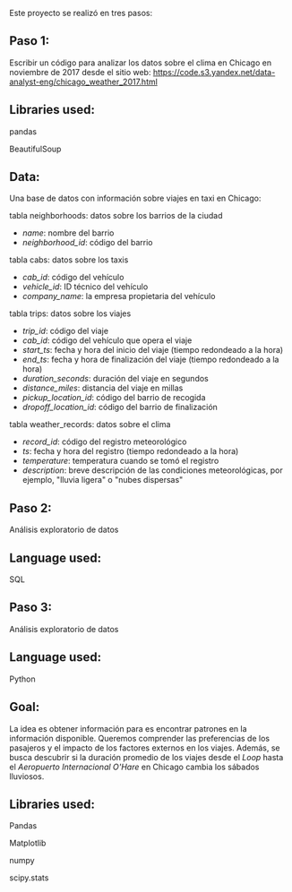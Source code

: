 Este proyecto se realizó en tres pasos:

## Paso 1: 
Escribir un código para analizar los datos sobre el clima en Chicago en noviembre de 2017 desde el sitio web:
https://code.s3.yandex.net/data-analyst-eng/chicago_weather_2017.html

## Libraries used:
pandas

BeautifulSoup

## Data:
Una base de datos con información sobre viajes en taxi en Chicago:

tabla neighborhoods: datos sobre los barrios de la ciudad
- *name*: nombre del barrio
- *neighborhood_id*: código del barrio

tabla cabs: datos sobre los taxis
- *cab_id*: código del vehículo
- *vehicle_id*: ID técnico del vehículo
- *company_name*: la empresa propietaria del vehículo

tabla trips: datos sobre los viajes
- *trip_id*: código del viaje
- *cab_id*: código del vehículo que opera el viaje
- *start_ts*: fecha y hora del inicio del viaje (tiempo redondeado a la hora)
- *end_ts*: fecha y hora de finalización del viaje (tiempo redondeado a la hora)
- *duration_seconds*: duración del viaje en segundos
- *distance_miles*: distancia del viaje en millas
- *pickup_location_id*: código del barrio de recogida
- *dropoff_location_id*: código del barrio de finalización

tabla weather_records: datos sobre el clima
- *record_id*: código del registro meteorológico
- *ts*: fecha y hora del registro (tiempo redondeado a la hora)
- *temperature*: temperatura cuando se tomó el registro
- *description*: breve descripción de las condiciones meteorológicas, por ejemplo, "lluvia ligera" o "nubes dispersas"


## Paso 2:
Análisis exploratorio de datos

## Language used:
SQL

## Paso 3: 
Análisis exploratorio de datos 

## Language used:
Python

## Goal:

La idea es obtener información para es encontrar patrones en la información disponible. 
Queremos comprender las preferencias de los pasajeros y el impacto de los factores externos en los viajes.
Además, se busca descubrir si la duración promedio de los viajes desde el *Loop* hasta el *Aeropuerto Internacional O'Hare* en Chicago cambia los sábados lluviosos.


## Libraries used:

Pandas

Matplotlib

numpy

scipy.stats

